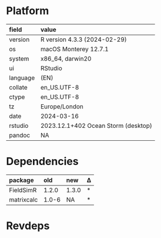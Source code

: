 # Platform

|field    |value                               |
|:--------|:-----------------------------------|
|version  |R version 4.3.3 (2024-02-29)        |
|os       |macOS Monterey 12.7.1               |
|system   |x86_64, darwin20                    |
|ui       |RStudio                             |
|language |(EN)                                |
|collate  |en_US.UTF-8                         |
|ctype    |en_US.UTF-8                         |
|tz       |Europe/London                       |
|date     |2024-03-16                          |
|rstudio  |2023.12.1+402 Ocean Storm (desktop) |
|pandoc   |NA                                  |

# Dependencies

|package    |old   |new   |Δ  |
|:----------|:-----|:-----|:--|
|FieldSimR  |1.2.0 |1.3.0 |*  |
|matrixcalc |1.0-6 |NA    |*  |

# Revdeps

